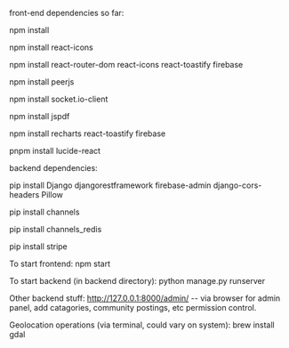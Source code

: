 front-end dependencies so far:

npm install

npm install react-icons

npm install react-router-dom react-icons react-toastify firebase

npm install peerjs

npm install socket.io-client

npm install jspdf

npm install recharts react-toastify firebase

pnpm install lucide-react


backend dependencies:

pip install Django djangorestframework firebase-admin django-cors-headers Pillow

pip install channels

pip install channels_redis

pip install stripe


To start frontend:
npm start 

To start backend (in backend directory):
python manage.py runserver


Other backend stuff:
http://127.0.0.1:8000/admin/ -- via browser for admin panel, add catagories, community postings, etc permission control.


Geolocation operations (via terminal, could vary on system):
brew install gdal


